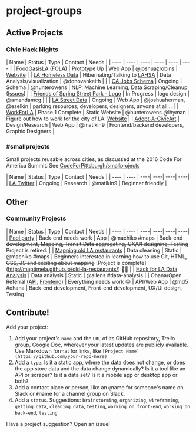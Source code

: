 # project-groups

## Active Projects

### Civic Hack Nights

| Name | Status | Type | Contact |  Needs |
| ---- | ---- | ---- | ---- | ---- | ---- |
| [FoodOasisLA (FOLA)](https://github.com/foodoasisla/) | Prototype Up | Web App | @joshuazrobins | [Website](http://foodoasis.la) |
| [LA Homeless Data](https://github.com/dfmcmurray/la-homeless-data) | Hibernating/Talking to [LAHSA](https://www.lahsa.org/) | Data Analysis/visualization | @donovankeith | |
| [CA Jobs Schema](https://github.com/hunterowens/ca-jobs-schema) | Ongoing | Schema | @hunterowens | NLP, Machine Learning, Data Scraping/Cleanup ([Issues](https://github.com/josephlei/ca-jobs-schema/issues)) |
| [Friends of Spring Street Park - Logo](https://www.pinterest.com/Amandamcg25/friends-of-spring-street-park/) | In Progress | logo design | @amandamcg |  |
| [LA Street Data](https://github.com/hackforla/la-street-data) | Ongoing | Web App | @joshuaherman, @eselkin | parking resources, developers, designers, anyone at all... |
| [WorkForLA](http://github.com/hunterowens/workfor.la) | Phase 1 Complete | Static Website | @hunterowens @lhyman | Figure out how to work for the city of LA. [Website](http://workfor.la) | 
| [Adopt-A-CivicArt](https://github.com/hackforla/adopt-civic-art) | Design/Research | Web App | @matikin9 | Frontend/backend developers, Graphic Designers |

### #smallprojects

Small projects reusable across cities, as discussed at the 2016 Code For America Summit.  See [CodeForPittsburgh/smallprojects](https://github.com/CodeForPittsburgh/smallprojects)

| Name  | Status | Type | Contact |  Needs |
| ---- | ---- | ----| ----| ----| ----|
| [LA-Twitter](https://github.com/hackforla/la-twitter/) | Ongoing | Research | @matikin9 | Beginner friendly |

## Other

### Community Projects

| Name  | Status | Type | Contact |  Needs |
| ---- | ---- | ----| ----| ----| ----|
| [Pool party](https://github.com/maptimeLA/projectLA)  | Back-end needs work | App | @machiko #maps | ~~Back-end development, Mapping, Transit Data aggregating, UX/UI designing, Testing~~ Project is retired.  |
| [Mapping old LA restaurants](https://github.com/maptimeLA/old-la-restaurants)  | Data cleaning | Static | @machiko #maps | ~~Beginners interested in learning how to use Git, HTML, CSS, JS and exciting about mapping~~   [Project is complete] (http://maptimela.github.io/old-la-restaurants/) 🎊🎊 |
| [Hack for LA Data Analysis](https://github.com/Nixonite/HackForLA-Data-Analysis) | Data analysis | Static | @allens #data-analysis | |
Ohana/Open Referral ([API](https://github.com/hackforla/ohana-api-la), [Frontend](https://github.com/hackforla/ohana-web-search-la)) | Everything needs work 😣 | API/Web App | @md5 #ohana | Back-end development, Front-end development, UX/UI design, Testing

## Contribute!

Add your project:

1. Add your project's `name` and the `URL` of its GitHub repository, Trello group, Google Doc, wherever your latest updates are publicly available. Use Markdown format for links, like `[Project Name](https://github.com/your-repo-here)`
2. Add a `type`: Is it a static app, where the data does not change, or does the app store data and the data change dynamically? Is it a tool like an API or scraper? Is it a data set? Is it a mobile app or desktop app or both?
3. Add a contact place or person, like an `@`name for someone's name on Slack or `#`name for a channel group on Slack.
4. Add a `status`. Suggestions: `brainstorming`, `organizing`, `wireframing`, `getting data`, `cleaning data`, `testing`, `working on front-end`, `working on back-end`, `testing`

Have a project suggestion?  Open an issue!
